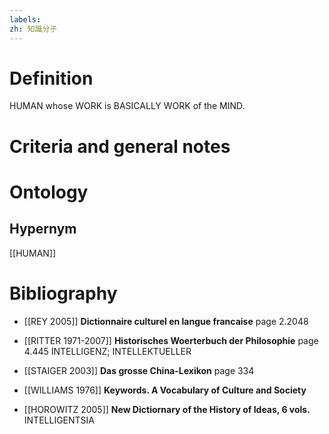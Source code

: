 ```yaml
---
labels: 
zh: 知識分子
---
```


# Definition
HUMAN whose WORK is BASICALLY WORK of the MIND.
# Criteria and general notes
# Ontology

## Hypernym
[[HUMAN]]
# Bibliography
- [[REY 2005]]
**Dictionnaire culturel en langue francaise** page 2.2048

- [[RITTER 1971-2007]]
**Historisches Woerterbuch der Philosophie** page 4.445
INTELLIGENZ; INTELLEKTUELLER
- [[STAIGER 2003]]
**Das grosse China-Lexikon** page 334

- [[WILLIAMS 1976]]
**Keywords.  A Vocabulary of Culture and Society** 

- [[HOROWITZ 2005]]
**New Dictiornary of the History of Ideas, 6 vols.** 
INTELLIGENTSIA